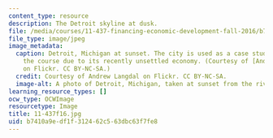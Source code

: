 ```yaml
---
content_type: resource
description: The Detroit skyline at dusk.
file: /media/courses/11-437-financing-economic-development-fall-2016/b7410a9edf1f312462c563dbc63f7fe8_11-437f16.jpg
file_type: image/jpeg
image_metadata:
  caption: Detroit, Michigan at sunset. The city is used as a case study throughout
    the course due to its recently unsettled economy. (Courtesy of [Andrew Langdal](https://www.flickr.com/photos/andorpro/4689765940/)
    on Flickr. CC BY-NC-SA.)
  credit: Courtesy of Andrew Langdal on Flickr. CC BY-NC-SA.
  image-alt: A photo of Detroit, Michigan, taken at sunset from the river.
learning_resource_types: []
ocw_type: OCWImage
resourcetype: Image
title: 11-437f16.jpg
uid: b7410a9e-df1f-3124-62c5-63dbc63f7fe8
---
```

